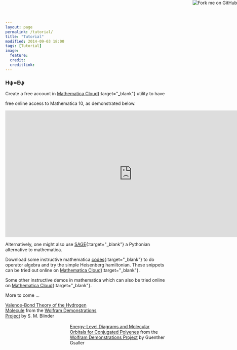 ```yaml
---
layout: page
permalink: /tutorial/
title: "Tutorial"
modified: 2014-09-03 18:00
tags: [Tutorial]
image:
  feature: 
  credit: 
  creditlink: 
---
```


<style>
 #col1{ width:300px; float:left;}
 #col2 { width:300px; float: right;}
</style>

<a href="http://github.com/v1j4y/TCCM2014">
    <img style="position: absolute; top: 0; right: 0;" src="https://s3.amazonaws.com/github/ribbons/forkme_right_orange_ff7600.png" alt="Fork me on GitHub">
</a>

### Hψ=Eψ

Create a free account in 
[Mathematica Cloud](https://www.wolframcloud.com/){:target="_blank"} utility to have

free online access to Mathematica 10, as demonstrated below.

<iframe width='800' height='400' src='https://www.wolframcloud.com/objects/3e82c5fd-2774-44d9-bcb1-b4bcca159ccd?_view=EMBED' frameborder='0'></iframe>

Alternatively, one might also use 
[SAGE](https://cloud.sagemath.com){:target="_blank"} a Pythonian alternative to mathematica.

Download some instructive mathematica 
[codes](https://github.com/v1j4y/TCCM2014){:target="_blank"} 
to do operator algebra and try the simple
Heisenberg hamiltonian. These snippets can be tried out online on 
[Mathematica Cloud](https://www.wolframcloud.com/){:target="_blank"}.


Some other instructive demos in mathematica which can also be tried online on
[Mathematica Cloud](https://www.wolframcloud.com/){:target="_blank"}.

More to come ...

<div id="col1">
<script type='text/javascript' src='http://demonstrations.wolfram.com/javascript/embed.js' ></script><script type='text/javascript'>var demoObj = new DEMOEMBED(); demoObj.run('ValenceBondTheoryOfTheHydrogenMolecule', '', '563', '635');</script><div id='DEMO_ValenceBondTheoryOfTheHydrogenMolecule'><a class='demonstrationHyperlink' href='http://demonstrations.wolfram.com/ValenceBondTheoryOfTheHydrogenMolecule/' target='_blank'>Valence-Bond Theory of the Hydrogen Molecule</a> from the <a class='demonstrationHyperlink' href='http://demonstrations.wolfram.com/' target='_blank'>Wolfram Demonstrations Project</a> by S. M. Blinder</div><br />
</div> 
<div id="col2">
</script><script type='text/javascript'>var demoObj = new DEMOEMBED(); demoObj.run('EnergyLevelDiagramsAndMolecularOrbitalsForConjugatedPolyenes', '', '553', '395');</script><div id='DEMO_EnergyLevelDiagramsAndMolecularOrbitalsForConjugatedPolyenes'><a class='demonstrationHyperlink' href='http://demonstrations.wolfram.com/EnergyLevelDiagramsAndMolecularOrbitalsForConjugatedPolyenes/' target='_blank'>Energy-Level Diagrams and Molecular Orbitals for Conjugated Polyenes</a> from the <a class='demonstrationHyperlink' href='http://demonstrations.wolfram.com/' target='_blank'>Wolfram Demonstrations Project</a> by Guenther Gsaller</div><br />
</div> 
<div >
</div> 

